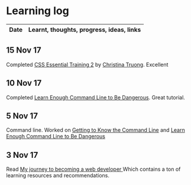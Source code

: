 # Learning log

|Date|Learnt, thoughts, progress, ideas, links|
|:---:|:---|

## 15 Nov 17

Completed [CSS Essential Training 2](https://www.lynda.com/CSS-tutorials/CSS-Essential-Training-2/569189-2.html) by [Christina Truong](https://twitter.com/christinatruong). Excellent

## 10 Nov 17

Completed [Learn Enough Command Line to Be Dangerous](https://www.learnenough.com/command-line-tutorial). Great tutorial. 

## 5 Nov 17

Command line. Worked on [Getting to Know the Command Line](https://www.davidbaumgold.com/tutorials/command-line/) and [Learn Enough Command Line to Be Dangerous](https://www.learnenough.com/command-line-tutorial)

## 3 Nov 17

Read [My journey to becoming a web developer ](https://medium.freecodecamp.org/my-journey-to-becoming-a-web-developer-from-scratch-without-a-cs-degree-2-years-later-and-what-i-4a7fd2ff5503) Which contains a ton of learning resources and recommendations.

